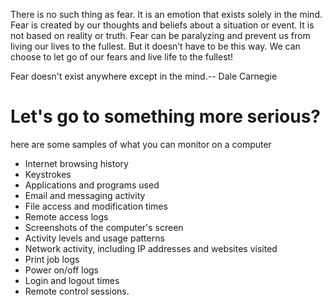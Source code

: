 There is no such thing as fear. It is an emotion that exists solely in the mind. Fear is created by our thoughts and beliefs about a situation or event. It is not based on reality or truth. Fear can be paralyzing and prevent us from living our lives to the fullest. But it doesn’t have to be this way. We can choose to let go of our fears and live life to the fullest!




Fear doesn't exist anywhere except in the mind.--
Dale Carnegie


# Let's go to something more serious?

here are some samples of what you can monitor on a computer
- Internet browsing history
- Keystrokes 
- Applications and programs used
- Email and messaging activity
- File access and modification times
- Remote access logs
- Screenshots of the computer's screen
- Activity levels and usage patterns
- Network activity, including IP addresses and websites visited
- Print job logs
- Power on/off logs
- Login and logout times
- Remote control sessions.
